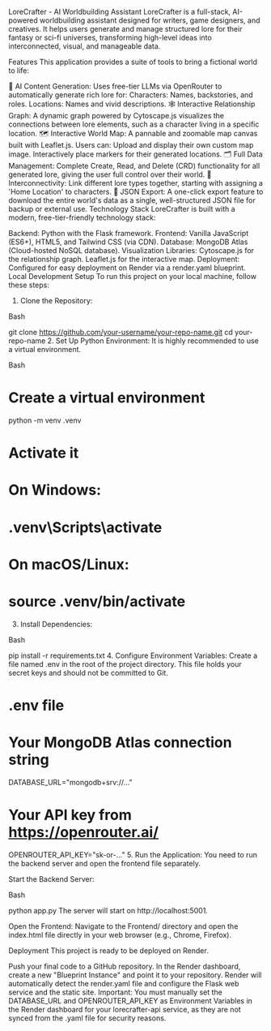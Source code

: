 LoreCrafter - AI Worldbuilding Assistant
LoreCrafter is a full-stack, AI-powered worldbuilding assistant designed for writers, game designers, and creatives. It helps users generate and manage structured lore for their fantasy or sci-fi universes, transforming high-level ideas into interconnected, visual, and manageable data.

Features
This application provides a suite of tools to bring a fictional world to life:

🤖 AI Content Generation: Uses free-tier LLMs via OpenRouter to automatically generate rich lore for:
Characters: Names, backstories, and roles.
Locations: Names and vivid descriptions.
🕸️ Interactive Relationship Graph: A dynamic graph powered by Cytoscape.js visualizes the connections between lore elements, such as a character living in a specific location.
🗺️ Interactive World Map: A pannable and zoomable map canvas built with Leaflet.js. Users can:
Upload and display their own custom map image.
Interactively place markers for their generated locations.
🗂️ Full Data Management: Complete Create, Read, and Delete (CRD) functionality for all generated lore, giving the user full control over their world.
🔗 Interconnectivity: Link different lore types together, starting with assigning a 'Home Location' to characters.
💾 JSON Export: A one-click export feature to download the entire world's data as a single, well-structured JSON file for backup or external use.
Technology Stack
LoreCrafter is built with a modern, free-tier-friendly technology stack:

Backend: Python with the Flask framework.
Frontend: Vanilla JavaScript (ES6+), HTML5, and Tailwind CSS (via CDN).
Database: MongoDB Atlas (Cloud-hosted NoSQL database).
Visualization Libraries:
Cytoscape.js for the relationship graph.
Leaflet.js for the interactive map.
Deployment: Configured for easy deployment on Render via a render.yaml blueprint.
Local Development Setup
To run this project on your local machine, follow these steps:

1. Clone the Repository:

Bash

git clone https://github.com/your-username/your-repo-name.git
cd your-repo-name
2. Set Up Python Environment:
It is highly recommended to use a virtual environment.

Bash

# Create a virtual environment
python -m venv .venv

# Activate it
# On Windows:
# .venv\Scripts\activate
# On macOS/Linux:
# source .venv/bin/activate
3. Install Dependencies:

Bash

pip install -r requirements.txt
4. Configure Environment Variables:
Create a file named .env in the root of the project directory. This file holds your secret keys and should not be committed to Git.

# .env file

# Your MongoDB Atlas connection string
DATABASE_URL="mongodb+srv://..."

# Your API key from https://openrouter.ai/
OPENROUTER_API_KEY="sk-or-..."
5. Run the Application:
You need to run the backend server and open the frontend file separately.

Start the Backend Server:

Bash

python app.py
The server will start on http://localhost:5001.

Open the Frontend:
Navigate to the Frontend/ directory and open the index.html file directly in your web browser (e.g., Chrome, Firefox).

Deployment
This project is ready to be deployed on Render.

Push your final code to a GitHub repository.
In the Render dashboard, create a new "Blueprint Instance" and point it to your repository.
Render will automatically detect the render.yaml file and configure the Flask web service and the static site.
Important: You must manually set the DATABASE_URL and OPENROUTER_API_KEY as Environment Variables in the Render dashboard for your lorecrafter-api service, as they are not synced from the .yaml file for security reasons.